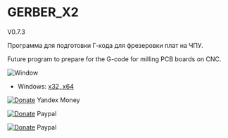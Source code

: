 # GERBER_X2
V0.7.3

Программа для подготовки Г-кода для фрезеровки плат на ЧПУ.

Future program to prepare for the G-code for milling PCB boards on CNC.

![Window](https://github.com/XRay3D/GERBER_X2/blob/master/gerber_x2/Window.PNG)

* Windows: [x32, x64](https://yadi.sk/d/L-laABnSVY4Ubw)

[![Donate](https://money.yandex.ru/b/_/COCce_6hzX2LnGoikuwa12EL0EM.svg)](https://money.yandex.ru/quickpay/shop-widget?account=41001660660552&quickpay=shop&payment-type-choice=on&mobile-payment-type-choice=on&writer=seller&targets=%D0%9F%D0%BE%D0%B6%D0%B5%D1%80%D1%82%D0%B2%D0%BE%D0%B2%D0%B0%D0%BD%D0%B8%D0%B5&default-sum=&button-text=03&successURL=) Yandex Money

[![Donate](https://www.paypalobjects.com/en_US/i/btn/btn_donate_LG.gif)](https://www.paypal.com/cgi-bin/webscr?cmd=_s-xclick&hosted_button_id=7RPR86Q958RPY) Paypal

[![Donate](https://www.paypalobjects.com/ru_RU/RU/i/btn/btn_donate_LG.gif)](https://www.paypal.com/cgi-bin/webscr?cmd=_s-xclick&hosted_button_id=GQMPNYHH3PC68) Paypal

